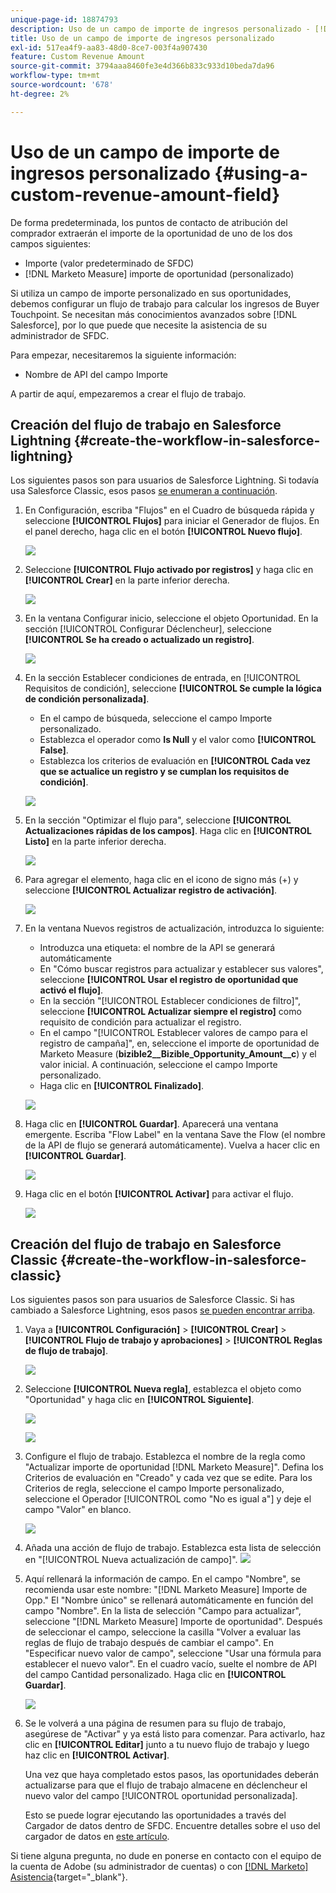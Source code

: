 ```yaml
---
unique-page-id: 18874793
description: Uso de un campo de importe de ingresos personalizado - [!DNL Marketo Measure]
title: Uso de un campo de importe de ingresos personalizado
exl-id: 517ea4f9-aa83-48d0-8ce7-003f4a907430
feature: Custom Revenue Amount
source-git-commit: 3794aaa8460fe3e4d366b833c933d10beda7da96
workflow-type: tm+mt
source-wordcount: '678'
ht-degree: 2%

---
```


# Uso de un campo de importe de ingresos personalizado {#using-a-custom-revenue-amount-field}

De forma predeterminada, los puntos de contacto de atribución del comprador extraerán el importe de la oportunidad de uno de los dos campos siguientes:

* Importe (valor predeterminado de SFDC)
* [!DNL Marketo Measure] importe de oportunidad (personalizado)

Si utiliza un campo de importe personalizado en sus oportunidades, debemos configurar un flujo de trabajo para calcular los ingresos de Buyer Touchpoint. Se necesitan más conocimientos avanzados sobre [!DNL Salesforce], por lo que puede que necesite la asistencia de su administrador de SFDC.

Para empezar, necesitaremos la siguiente información:

* Nombre de API del campo Importe

A partir de aquí, empezaremos a crear el flujo de trabajo.

## Creación del flujo de trabajo en Salesforce Lightning {#create-the-workflow-in-salesforce-lightning}

Los siguientes pasos son para usuarios de Salesforce Lightning. Si todavía usa Salesforce Classic, esos pasos [se enumeran a continuación](#create-the-workflow-in-salesforce-classic).

1. En Configuración, escriba &quot;Flujos&quot; en el Cuadro de búsqueda rápida y seleccione **[!UICONTROL Flujos]** para iniciar el Generador de flujos. En el panel derecho, haga clic en el botón **[!UICONTROL Nuevo flujo]**.

   ![](assets/using-a-custom-revenue-amount-field-1.png)

1. Seleccione **[!UICONTROL Flujo activado por registros]** y haga clic en **[!UICONTROL Crear]** en la parte inferior derecha.

   ![](assets/using-a-custom-revenue-amount-field-2.png)

1. En la ventana Configurar inicio, seleccione el objeto Oportunidad. En la sección [!UICONTROL Configurar Déclencheur], seleccione **[!UICONTROL Se ha creado o actualizado un registro]**.

   ![](assets/using-a-custom-revenue-amount-field-3.png)

1. En la sección Establecer condiciones de entrada, en [!UICONTROL Requisitos de condición], seleccione **[!UICONTROL Se cumple la lógica de condición personalizada]**.
   * En el campo de búsqueda, seleccione el campo Importe personalizado.
   * Establezca el operador como **Is Null** y el valor como **[!UICONTROL False]**.
   * Establezca los criterios de evaluación en **[!UICONTROL Cada vez que se actualice un registro y se cumplan los requisitos de condición]**.

   ![](assets/using-a-custom-revenue-amount-field-4.png)

1. En la sección &quot;Optimizar el flujo para&quot;, seleccione **[!UICONTROL Actualizaciones rápidas de los campos]**. Haga clic en **[!UICONTROL Listo]** en la parte inferior derecha.

   ![](assets/using-a-custom-revenue-amount-field-5.png)

1. Para agregar el elemento, haga clic en el icono de signo más (+) y seleccione **[!UICONTROL Actualizar registro de activación]**.

   ![](assets/using-a-custom-revenue-amount-field-6.png)

1. En la ventana Nuevos registros de actualización, introduzca lo siguiente:

   * Introduzca una etiqueta: el nombre de la API se generará automáticamente
   * En &quot;Cómo buscar registros para actualizar y establecer sus valores&quot;, seleccione **[!UICONTROL Usar el registro de oportunidad que activó el flujo]**.
   * En la sección &quot;[!UICONTROL Establecer condiciones de filtro]&quot;, seleccione **[!UICONTROL Actualizar siempre el registro]** como requisito de condición para actualizar el registro.
   * En el campo &quot;[!UICONTROL Establecer valores de campo para el registro de campaña]&quot;, en, seleccione el importe de oportunidad de Marketo Measure (**bizible2__Bizible_Opportunity_Amount__c**) y el valor inicial. A continuación, seleccione el campo Importe personalizado.
   * Haga clic en **[!UICONTROL Finalizado]**.

   ![](assets/using-a-custom-revenue-amount-field-7.png)

1. Haga clic en **[!UICONTROL Guardar]**. Aparecerá una ventana emergente. Escriba &quot;Flow Label&quot; en la ventana Save the Flow (el nombre de la API de flujo se generará automáticamente). Vuelva a hacer clic en **[!UICONTROL Guardar]**.

   ![](assets/using-a-custom-revenue-amount-field-8.png)

1. Haga clic en el botón **[!UICONTROL Activar]** para activar el flujo.

   ![](assets/using-a-custom-revenue-amount-field-9.png)

## Creación del flujo de trabajo en Salesforce Classic {#create-the-workflow-in-salesforce-classic}

Los siguientes pasos son para usuarios de Salesforce Classic. Si has cambiado a Salesforce Lightning, esos pasos [se pueden encontrar arriba](#create-the-workflow-in-salesforce-lightning).

1. Vaya a **[!UICONTROL Configuración]** > **[!UICONTROL Crear]** > **[!UICONTROL Flujo de trabajo y aprobaciones]** > **[!UICONTROL Reglas de flujo de trabajo]**.

   ![](assets/using-a-custom-revenue-amount-field-10.png)

1. Seleccione **[!UICONTROL Nueva regla]**, establezca el objeto como &quot;Oportunidad&quot; y haga clic en **[!UICONTROL Siguiente]**.

   ![](assets/using-a-custom-revenue-amount-field-11.png)

   ![](assets/using-a-custom-revenue-amount-field-12.png)

1. Configure el flujo de trabajo. Establezca el nombre de la regla como &quot;Actualizar importe de oportunidad [!DNL Marketo Measure]&quot;. Defina los Criterios de evaluación en &quot;Creado&quot; y cada vez que se edite. Para los Criterios de regla, seleccione el campo Importe personalizado, seleccione el Operador [!UICONTROL como &quot;No es igual a&quot;] y deje el campo &quot;Valor&quot; en blanco.

   ![](assets/using-a-custom-revenue-amount-field-13.png)

1. Añada una acción de flujo de trabajo. Establezca esta lista de selección en &quot;[!UICONTROL Nueva actualización de campo]&quot;.
   ![](assets/using-a-custom-revenue-amount-field-14.png)

1. Aquí rellenará la información de campo. En el campo &quot;Nombre&quot;, se recomienda usar este nombre: &quot;[!DNL Marketo Measure] Importe de Opp.&quot; El &quot;Nombre único&quot; se rellenará automáticamente en función del campo &quot;Nombre&quot;. En la lista de selección &quot;Campo para actualizar&quot;, seleccione &quot;[!DNL Marketo Measure] Importe de oportunidad&quot;. Después de seleccionar el campo, seleccione la casilla &quot;Volver a evaluar las reglas de flujo de trabajo después de cambiar el campo&quot;. En &quot;Especificar nuevo valor de campo&quot;, seleccione &quot;Usar una fórmula para establecer el nuevo valor&quot;. En el cuadro vacío, suelte el nombre de API del campo Cantidad personalizado. Haga clic en **[!UICONTROL Guardar]**.

   ![](assets/using-a-custom-revenue-amount-field-15.png)

1. Se le volverá a una página de resumen para su flujo de trabajo, asegúrese de &quot;Activar&quot; y ya está listo para comenzar. Para activarlo, haz clic en **[!UICONTROL Editar]** junto a tu nuevo flujo de trabajo y luego haz clic en **[!UICONTROL Activar]**.

   Una vez que haya completado estos pasos, las oportunidades deberán actualizarse para que el flujo de trabajo almacene en déclencheur el nuevo valor del campo [!UICONTROL oportunidad personalizada].

   Esto se puede lograr ejecutando las oportunidades a través del Cargador de datos dentro de SFDC. Encuentre detalles sobre el uso del cargador de datos en [este artículo](/help/advanced-marketo-measure-features/custom-revenue-amount/using-data-loader-to-update-marketo-measure-custom-amount-field.md).

Si tiene alguna pregunta, no dude en ponerse en contacto con el equipo de la cuenta de Adobe (su administrador de cuentas) o con [[!DNL Marketo] Asistencia](https://nation.marketo.com/t5/support/ct-p/Support){target="_blank"}.
